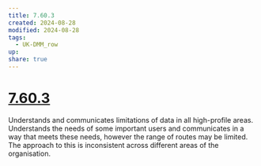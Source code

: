 ```yaml
---
title: 7.60.3
created: 2024-08-28
modified: 2024-08-28
tags:
  - UK-DMM_row
up: 
share: true
---
```

# [7.60.3](7.60.3.md)

Understands and communicates limitations of data in all high-profile areas. Understands the needs of some important users and communicates in a way that meets these needs, however the range of routes may be limited. The approach to this is inconsistent across different areas of the organisation.
